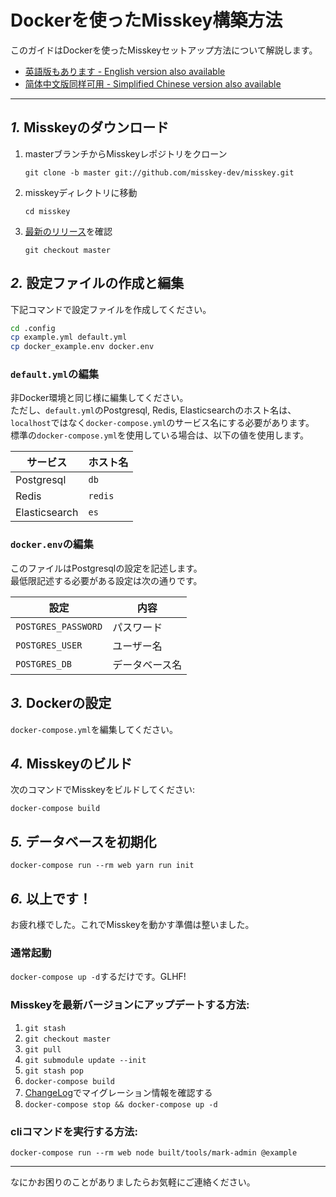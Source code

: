 Dockerを使ったMisskey構築方法
================================================================

このガイドはDockerを使ったMisskeyセットアップ方法について解説します。

- [英語版もあります - English version also available](./docker.en.md)
- [简体中文版同样可用 - Simplified Chinese version also available](./docker.zh.md)

----------------------------------------------------------------

*1.* Misskeyのダウンロード
----------------------------------------------------------------
1. masterブランチからMisskeyレポジトリをクローン

	`git clone -b master git://github.com/misskey-dev/misskey.git`

2. misskeyディレクトリに移動

	`cd misskey`

3. [最新のリリース](https://github.com/misskey-dev/misskey/releases/latest)を確認

	`git checkout master`

*2.* 設定ファイルの作成と編集
----------------------------------------------------------------

下記コマンドで設定ファイルを作成してください。

```bash
cd .config
cp example.yml default.yml
cp docker_example.env docker.env
```

### `default.yml`の編集

非Docker環境と同じ様に編集してください。  
ただし、`default.yml`のPostgresql, Redis, Elasticsearchのホスト名は、`localhost`ではなく`docker-compose.yml`のサービス名にする必要があります。  
標準の`docker-compose.yml`を使用している場合は、以下の値を使用します。

| サービス       | ホスト名 |
|---------------|---------|
| Postgresql    |`db`     |
| Redis         |`redis`  |
| Elasticsearch |`es`     |

### `docker.env`の編集

このファイルはPostgresqlの設定を記述します。  
最低限記述する必要がある設定は次の通りです。

| 設定                 | 内容         |
|---------------------|--------------|
| `POSTGRES_PASSWORD` | パスワード    |
| `POSTGRES_USER`     | ユーザー名    |
| `POSTGRES_DB`       | データベース名 |

*3.* Dockerの設定
----------------------------------------------------------------
`docker-compose.yml`を編集してください。

*4.* Misskeyのビルド
----------------------------------------------------------------
次のコマンドでMisskeyをビルドしてください:

`docker-compose build`

*5.* データベースを初期化
----------------------------------------------------------------
``` shell
docker-compose run --rm web yarn run init
```

*6.* 以上です！
----------------------------------------------------------------
お疲れ様でした。これでMisskeyを動かす準備は整いました。

### 通常起動
`docker-compose up -d`するだけです。GLHF!

### Misskeyを最新バージョンにアップデートする方法:
1. `git stash`
2. `git checkout master`
3. `git pull`
4. `git submodule update --init`
5. `git stash pop`
6. `docker-compose build`
7. [ChangeLog](../CHANGELOG.md)でマイグレーション情報を確認する
8. `docker-compose stop && docker-compose up -d`

### cliコマンドを実行する方法:

`docker-compose run --rm web node built/tools/mark-admin @example`

----------------------------------------------------------------

なにかお困りのことがありましたらお気軽にご連絡ください。

